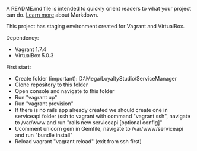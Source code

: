  A README.md file is intended to quickly orient readers to what your project can do.
 [Learn more](http://go.microsoft.com/fwlink/p/?LinkId=524306) about Markdown.
 
 This project has staging environment created for Vagrant and VirtualBox.
 
 Dependency:
 - Vagrant 1.7.4
 - VirtualBox 5.0.3
 
 
 First start:
 - Create folder (important): D:\Mega\LoyaltyStudio\ServiceManager
 - Clone repository to this folder
 - Open console and navigate to this folder
 - Run "vagrant up"
 - Run "vagrant provision"
 - If there is no rails app already created we should create one in serviceapi folder (ssh to vagrant with command "vagrant ssh", navigate to /var/www and run "rails new serviceapi [optional config]"
 - Ucomment unicorn gem in Gemfile, navigate to /var/www/serviceapi and run "bundle install" 
 - Reload vagrant "vagrant reload" (exit from ssh first)
 
 